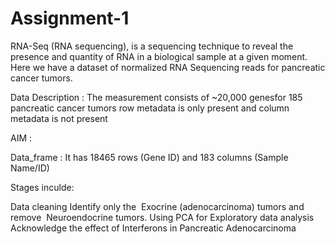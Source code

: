 # Assignment-1

RNA-Seq (RNA sequencing), is a sequencing technique to reveal the presence and quantity of
RNA in a biological sample at a given moment. Here we have a dataset of normalized RNA
Sequencing reads for pancreatic cancer tumors.

Data Description : 
The measurement consists of ~20,000 genesfor 185 pancreatic cancer tumors
 row metadata is only present and column metadata is not present 


AIM : 

Data_frame : It has 18465 rows (Gene ID) and 183 columns (Sample Name/ID)

Stages inculde:

Data cleaning 
Identify only the ​ Exocrine​ (adenocarcinoma) tumors and remove ​ Neuroendocrine​ tumors.
Using PCA for Exploratory data analysis 
Acknowledge the effect of Interferons in Pancreatic Adenocarcinoma


